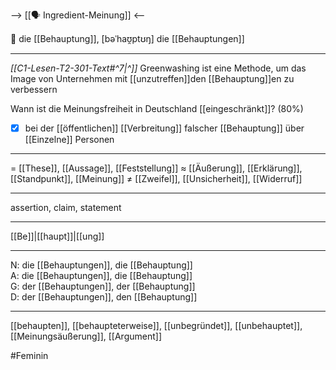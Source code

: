 --> [[🗣️ Ingredient-Meinung]] <--

🔴 die [[Behauptung]], [bəˈhaʊ̯ptʊŋ]
die [[Behauptungen]]

---
*[[C1-Lesen-T2-301-Text#^7|^]]* Greenwashing ist eine Methode, um das Image von Unternehmen mit [[unzutreffen]]den [[Behauptung]]en zu verbessern

 Wann ist die Meinungsfreiheit in Deutschland [[eingeschränkt]]? (80%)
- [x] bei der [[öffentlichen]] [[Verbreitung]] falscher [[Behauptung]] über [[Einzelne]] Personen

---
= [[These]], [[Aussage]], [[Feststellung]]
≈ [[Äußerung]], [[Erklärung]], [[Standpunkt]], [[Meinung]]
≠ [[Zweifel]], [[Unsicherheit]], [[Widerruf]]

---
assertion, claim, statement

---
[[Be]]|[[haupt]]|[[ung]]

---
N: die [[Behauptungen]], die [[Behauptung]]  
A: die [[Behauptungen]], die [[Behauptung]]  
G: der [[Behauptungen]], der [[Behauptung]]  
D: der [[Behauptungen]], den [[Behauptung]]  

---
[[behaupten]], [[behaupteterweise]], [[unbegründet]], [[unbehauptet]], [[Meinungsäußerung]], [[Argument]]

#Feminin 
